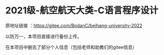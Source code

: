 # 2021级-航空航天大类-C语言程序设计

原地址链接 ：https://gitee.com/BodanC/beihang-university-2022

以防万一，本项目直接进行备份上传。

在本项目中删去了部分个人信息（包括老师和助教们的gitee信息）
